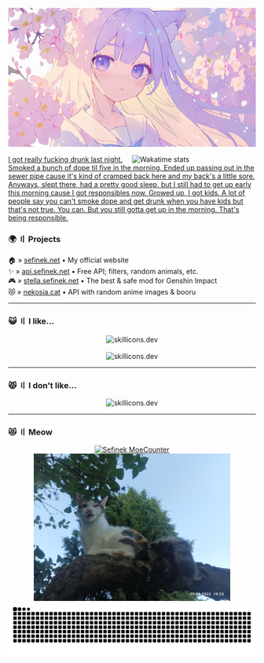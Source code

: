 [//]: # (> [!IMPORTANT])
[//]: # (> I recently updated my GitHub username from `sefinek24` to `sefinek`. Please make sure to update any associated links &#40;:   )
[//]: # (> https://github.com/sefinek24 -> https://github.com/sefinek  )
[//]: # (> https://raw.githubusercontent.com/sefinek24 -> https://raw.githubusercontent.com/sefinek)
[//]: # (<img src="images/neko.png" alt="Anime Girl Programming Wallpaper">)


<a href="https://www.deviantart.com/meworin/art/--1074002891" target="_blank"><img src="images/by_meworin_dhrflxn.png" alt="Anime Girl Wallpaper"></a>

<a href="https://wakatime.com/@Sefinek" target="_blank">
	<img width="50%" align="right" src="https://github-readme-stats.vercel.app/api/wakatime?username=Sefinek&border_radius=13px&theme=dark&border_color=151515&range=all_time&custom_title=📊+〢+Sefinek%27s+Wakatime+stats" alt="Wakatime stats">
</a>

[I got really fucking drunk last night. Smoked a bunch of dope til five in the morning. Ended up passing out in the sewer pipe cause it's kind of cramped back here and my back's a little sore. Anyways, slept there, had a pretty good sleep, but I still had to get up early this morning cause I got responsibles now. Growed up, I got kids. A lot of people say you can't smoke dope and get drunk when you have kids but that's not true. You can. But you still gotta get up in the morning. That's being responsible.](https://www.youtube.com/watch?v=uQa1YyNOc_o)

### 🌍 〢 Projects
🏠 » [sefinek.net](https://sefinek.net) • My official website  
✨ » [api.sefinek.net](https://api.sefinek.net) • Free API; filters, random animals, etc.  
🎮 » [stella.sefinek.net](https://sefinek.net/genshin-stella-mod) • The best & safe mod for Genshin Impact  
😻 » [nekosia.cat](https://nekosia.cat) • API with random anime images & booru

[//]: # (🛒 » [market.sefinek.net]&#40;https://market.sefinek.net&#41; • Shop with game accounts, etc.)
<hr>

### 😺 〢 I like...
<div align="center">
    <img src="https://skillicons.dev/icons?i=html,css,js,nodejs,express,cs" height="50px" alt="skillicons.dev" align="center"><br><br>
    <img src="https://skillicons.dev/icons?i=idea,raspberrypi,cloudflare,mongo,linux,github,nginx" height="50px" alt="skillicons.dev">
</div>
<hr>

### 😾 〢 I don't like...
<div align="center">
    <img src="https://skillicons.dev/icons?i=visualstudio,php,mysql,python,cpp,wordpress,jquery" height="50px" alt="skillicons.dev">
</div>
<hr>

### 😻 〢 Meow
<div align="center">
    <a href="https://sefinek.net/npm/moecounter.js/demo" target="_blank">
        <img src="https://api.sefinek.net/api/v2/moecounter/@Sefinek-GitHub-Profile?theme=default" alt="Sefinek MoeCounter" title="Profile views. Statistics have been collected since 12.02.2024 [DD.MM.YYYY].">    
    </a>
    <img src="images/IMG_20230811_192301.jpg" height="300" alt=";P">
</div>

<div align="center">
    <img src="https://raw.githubusercontent.com/sefinek/sefinek/snake/github-snake-dark.svg" alt="Snake">
</div>
